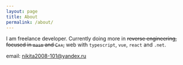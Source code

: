```yaml
---
layout: page
title: About
permalink: /about/
---
```


I am freelance developer. Currently doing more in ~~reverse engineering, focused in `masm` and `C++`,~~ web with `typescript`, `vue`, 
`react` and `.net`.

email: nikita2008-101@yandex.ru
